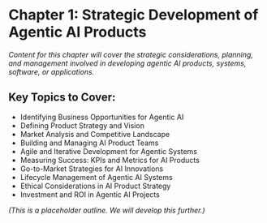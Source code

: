 # Chapter 1: Strategic Development of Agentic AI Products

_Content for this chapter will cover the strategic considerations, planning, and management involved in developing agentic AI products, systems, software, or applications._

## Key Topics to Cover:

*   Identifying Business Opportunities for Agentic AI
*   Defining Product Strategy and Vision
*   Market Analysis and Competitive Landscape
*   Building and Managing AI Product Teams
*   Agile and Iterative Development for Agentic Systems
*   Measuring Success: KPIs and Metrics for AI Products
*   Go-to-Market Strategies for AI Innovations
*   Lifecycle Management of Agentic AI Systems
*   Ethical Considerations in AI Product Strategy
*   Investment and ROI in Agentic AI Projects

*(This is a placeholder outline. We will develop this further.)* 